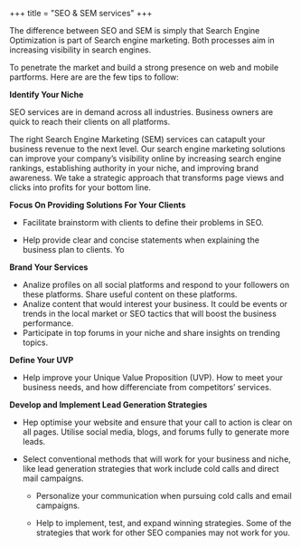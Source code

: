 +++
title = "SEO & SEM services"
+++

The difference between SEO and SEM is simply that Search Engine Optimization is part of Search engine marketing. Both processes aim in increasing visibility in search engines.

<!--more-->

To penetrate the market and build a strong presence on web and mobile partforms. Here are are the few tips to follow:

__Identify Your Niche__

SEO services are in demand across all industries. Business owners are quick to reach their clients on all platforms.

The right Search Engine Marketing (SEM) services can catapult your business revenue to the next level. Our search engine marketing solutions can improve your company’s visibility online by increasing search engine rankings, establishing authority in your niche, and improving brand awareness. We take a strategic approach that transforms page views and clicks into profits for your bottom line.

__Focus On Providing Solutions For Your Clients__

- Facilitate brainstorm with clients to define their problems in SEO.

- Help provide clear and concise statements when explaining the business plan to clients. Yo

__Brand Your Services__

- Analize profiles on all social platforms and respond to your followers on these platforms. Share useful content on these platforms.
- Analize content that would interest your business. It could be events or trends in the local market or SEO tactics that will boost the business performance.
- Participate in top forums in your niche and share insights on trending topics.

__Define Your UVP__

- Help improve your Unique Value Proposition (UVP). How to meet your business needs, and how differenciate from competitors’ services.

__Develop and Implement Lead Generation Strategies__

- Hep optimise your website and ensure that your call to action is clear on all pages. Utilise social media, blogs, and forums fully to generate more leads.

- Select conventional methods that will work for your business and niche, like lead generation strategies that work include cold calls and direct mail campaigns.

	- Personalize your communication when pursuing cold calls and email campaigns.

	- Help to implement, test, and expand winning strategies. Some of the strategies that work for other SEO companies may not work for you.
